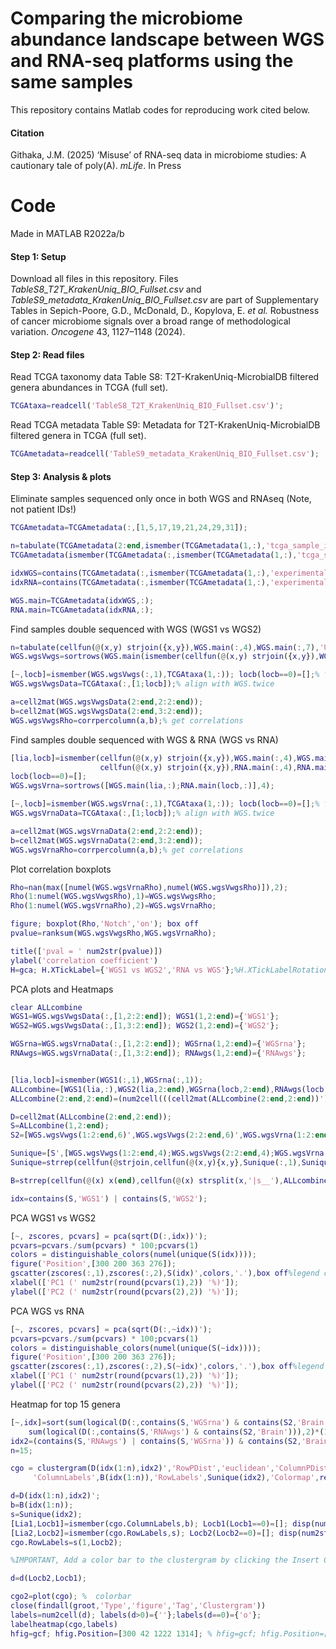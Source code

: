 # Comparing the microbiome abundance landscape between WGS and RNA-seq platforms using the same samples
This repository contains Matlab codes for reproducing work cited below. 
#### Citation
Githaka, J.M. (2025) ‘Misuse’ of RNA-seq data in microbiome studies: A cautionary tale of poly(A). *mLife*. In Press 

# Code
Made in MATLAB R2022a/b
#### Step 1: Setup
Download all files in this repository.
Files *TableS8_T2T_KrakenUniq_BIO_Fullset.csv* and *TableS9_metadata_KrakenUniq_BIO_Fullset.csv* are part of Supplementary Tables in Sepich-Poore, G.D., McDonald, D., Kopylova, E. *et al.* Robustness of cancer microbiome signals over a broad range of methodological variation. *Oncogene* 43, 1127–1148 (2024).
#### Step 2: Read files
Read TCGA taxonomy data Table S8: T2T-KrakenUniq-MicrobialDB filtered genera abundances in TCGA (full set).
``` MATLAB
TCGAtaxa=readcell('TableS8_T2T_KrakenUniq_BIO_Fullset.csv')';
```
Read TCGA metadata Table S9: Metadata for T2T-KrakenUniq-MicrobialDB filtered genera in TCGA (full set).
``` MATLAB
TCGAmetadata=readcell('TableS9_metadata_KrakenUniq_BIO_Fullset.csv');
```
#### Step 3: Analysis & plots
Eliminate samples sequenced only once in both WGS and RNAseq (Note, not patient IDs!)
``` MATLAB
TCGAmetadata=TCGAmetadata(:,[1,5,17,19,21,24,29,31]);

n=tabulate(TCGAmetadata(2:end,ismember(TCGAmetadata(1,:),'tcga_sample_id')));% find number of time sample appears
TCGAmetadata(ismember(TCGAmetadata(:,ismember(TCGAmetadata(1,:),'tcga_sample_id')),n(cell2mat(n(:,2))<2,1)),:)=[];% must appear at least twice

idxWGS=contains(TCGAmetadata(:,ismember(TCGAmetadata(1,:),'experimental_strategy')),{'WGS'}); %index  WGS samples
idxRNA=contains(TCGAmetadata(:,ismember(TCGAmetadata(1,:),'experimental_strategy')),{'RNA-Seq'}); % index RNA samples

WGS.main=TCGAmetadata(idxWGS,:);
RNA.main=TCGAmetadata(idxRNA,:);
```

Find samples double sequenced with WGS (WGS1 vs WGS2)
``` MATLAB
n=tabulate(cellfun(@(x,y) strjoin({x,y}),WGS.main(:,4),WGS.main(:,7),'UniformOutput',false));
WGS.wgsVwgs=sortrows(WGS.main(ismember(cellfun(@(x,y) strjoin({x,y}),WGS.main(:,4),WGS.main(:,7),'UniformOutput',false), n(cell2mat(n(:,2))==2,1)),:),4);

[~,locb]=ismember(WGS.wgsVwgs(:,1),TCGAtaxa(1,:)); locb(locb==0)=[];% find the pairs from metadata file
WGS.wgsVwgsData=TCGAtaxa(:,[1;locb]);% align with WGS.twice

a=cell2mat(WGS.wgsVwgsData(2:end,2:2:end));
b=cell2mat(WGS.wgsVwgsData(2:end,3:2:end));
WGS.wgsVwgsRho=corrpercolumn(a,b);% get correlations
```
Find samples double sequenced with WGS & RNA (WGS vs RNA)
``` MATLAB
[lia,locb]=ismember(cellfun(@(x,y) strjoin({x,y}),WGS.main(:,4),WGS.main(:,7),'UniformOutput',false),...
                    cellfun(@(x,y) strjoin({x,y}),RNA.main(:,4),RNA.main(:,7),'UniformOutput',false));
locb(locb==0)=[];
WGS.wgsVrna=sortrows([WGS.main(lia,:);RNA.main(locb,:)],4);

[~,locb]=ismember(WGS.wgsVrna(:,1),TCGAtaxa(1,:)); locb(locb==0)=[];% find the pairs from metadata file
WGS.wgsVrnaData=TCGAtaxa(:,[1;locb]);% align with WGS.twice

a=cell2mat(WGS.wgsVrnaData(2:end,2:2:end));
b=cell2mat(WGS.wgsVrnaData(2:end,3:2:end));
WGS.wgsVrnaRho=corrpercolumn(a,b);% get correlations
```

Plot correlation boxplots
``` MATLAB
Rho=nan(max([numel(WGS.wgsVrnaRho),numel(WGS.wgsVwgsRho)]),2);
Rho(1:numel(WGS.wgsVwgsRho),1)=WGS.wgsVwgsRho;
Rho(1:numel(WGS.wgsVrnaRho),2)=WGS.wgsVrnaRho;

figure; boxplot(Rho,'Notch','on'); box off
pvalue=ranksum(WGS.wgsVwgsRho,WGS.wgsVrnaRho);

title(['pval = ' num2str(pvalue)])
ylabel('correlation coefficient')
H=gca; H.XTickLabel={'WGS1 vs WGS2','RNA vs WGS'};%H.XTickLabelRotation=90;
```
PCA plots and Heatmaps
``` MATLAB
clear ALLcombine
WGS1=WGS.wgsVwgsData(:,[1,2:2:end]); WGS1(1,2:end)={'WGS1'};
WGS2=WGS.wgsVwgsData(:,[1,3:2:end]); WGS2(1,2:end)={'WGS2'};

WGSrna=WGS.wgsVrnaData(:,[1,2:2:end]); WGSrna(1,2:end)={'WGSrna'};
RNAwgs=WGS.wgsVrnaData(:,[1,3:2:end]); RNAwgs(1,2:end)={'RNAwgs'};


[lia,locb]=ismember(WGS1(:,1),WGSrna(:,1)); 
ALLcombine=[WGS1(lia,:),WGS2(lia,2:end),WGSrna(locb,2:end),RNAwgs(locb,2:end)];
ALLcombine(2:end,2:end)=(num2cell(((cell2mat(ALLcombine(2:end,2:end))').*100)./(sum(cell2mat(ALLcombine(2:end,2:end))))'))';%normalize

D=cell2mat(ALLcombine(2:end,2:end));
S=ALLcombine(1,2:end);
S2=[WGS.wgsVwgs(1:2:end,6)',WGS.wgsVwgs(2:2:end,6)',WGS.wgsVrna(1:2:end,6)',WGS.wgsVrna(2:2:end,6)']; % primary site

Sunique=[S',[WGS.wgsVwgs(1:2:end,4);WGS.wgsVwgs(2:2:end,4);WGS.wgsVrna(1:2:end,4);WGS.wgsVrna(2:2:end,4)]];
Sunique=strrep(cellfun(@strjoin,cellfun(@(x,y){x,y},Sunique(:,1),Sunique(:,2),'UniformOutput',false),'UniformOutput',false),' ',':-')';

B=strrep(cellfun(@(x) x(end),cellfun(@(x) strsplit(x,'|s__'),ALLcombine(2:end,1),'UniformOutput',false)),'_',' ');

idx=contains(S,'WGS1') | contains(S,'WGS2');
```
PCA WGS1 vs WGS2
``` MATLAB
[~, zscores, pcvars] = pca(sqrt(D(:,idx))');
pcvars=pcvars./sum(pcvars) * 100;pcvars(1)
colors = distinguishable_colors(numel(unique(S(idx))));
figure('Position',[300 200 363 276]);
gscatter(zscores(:,1),zscores(:,2),S(idx)',colors,'.'),box off%legend off
xlabel(['PC1 (' num2str(round(pcvars(1),2)) '%)']);
ylabel(['PC2 (' num2str(round(pcvars(2),2)) '%)']);
```
PCA WGS vs RNA
``` MATLAB
[~, zscores, pcvars] = pca(sqrt(D(:,~idx))');
pcvars=pcvars./sum(pcvars) * 100;pcvars(1)
colors = distinguishable_colors(numel(unique(S(~idx))));
figure('Position',[300 200 363 276]);
gscatter(zscores(:,1),zscores(:,2),S(~idx)',colors,'.'),box off%legend off
xlabel(['PC1 (' num2str(round(pcvars(1),2)) '%)']);
ylabel(['PC2 (' num2str(round(pcvars(2),2)) '%)']);
```
Heatmap for top 15 genera
``` MATLAB
[~,idx]=sort(sum(logical(D(:,contains(S,'WGSrna') & contains(S2,'Brain'))),2)*(100/sum(contains(S,'WGSrna') & contains(S2,'Brain')))-...
    sum(logical(D(:,contains(S,'RNAwgs') & contains(S2,'Brain'))),2)*(100/sum(contains(S,'RNAwgs') & contains(S2,'Brain'))),'descend');
idx2=(contains(S,'RNAwgs') | contains(S,'WGSrna')) & contains(S2,'Brain');
n=15;

cgo = clustergram(D(idx(1:n),idx2)','RowPDist','euclidean','ColumnPDist','euclidean','Linkage','ward',...
     'ColumnLabels',B(idx(1:n)),'RowLabels',Sunique(idx2),'Colormap',redbluecmap(11));%,'ImputeFun', @knnimpute);%,'Symmetric',false, 'ColumnLabels',G

d=D(idx(1:n),idx2)';
b=B(idx(1:n));
s=Sunique(idx2);
[Lia1,Locb1]=ismember(cgo.ColumnLabels,b); Locb1(Locb1==0)=[]; disp(num2str([numel(Locb1),sum(Lia1)]))
[Lia2,Locb2]=ismember(cgo.RowLabels,s); Locb2(Locb2==0)=[]; disp(num2str([numel(Locb2),sum(Lia2)]))
cgo.RowLabels=s(1,Locb2);

%IMPORTANT, Add a color bar to the clustergram by clicking the Insert Colorbar button on the toolbar.

d=d(Locb2,Locb1);

cgo2=plot(cgo); %  colorbar
close(findall(groot,'Type','figure','Tag','Clustergram'))
labels=num2cell(d); labels(d>0)={''};labels(d==0)={'o'};
labelheatmap(cgo,labels)
hfig=gcf; hfig.Position=[300 42 1222 1314]; % hfig=gcf; hfig.Position=[1000 42 366 1314];
```

